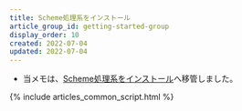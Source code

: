 ```yaml
---
title: Scheme処理系をインストール
article_group_id: getting-started-group
display_order: 10
created: 2022-07-04
updated: 2022-07-04
---
```

- 当メモは、[Scheme処理系をインストール](https://thinktwice.tech/it/scheme/install_scheme/)へ移管しました。

{% include articles_common_script.html %}
